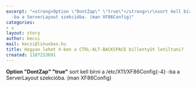```yaml
---
excerpt: "<strong>Option \"DontZap\" \"true\"</strong>\r\nsort kell bírni a /etc/X11/XF86Config{-4}
  -ba a ServerLayout szekcióba. (man XF86Config)"
categories:
- x
layout: story
author: kecsi
mail: kecsi@linuxbox.hu
title: Hogyan lehet X-ben a CTRL-ALT-BACKSPACE billentyût letiltani?
created: 1107253691
---
```

<strong>Option "DontZap" "true"</strong>
sort kell bírni a /etc/X11/XF86Config{-4} -ba a ServerLayout szekcióba. (man XF86Config)
